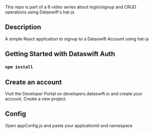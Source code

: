 
This repo is part of a 6 video series about login/signup and CRUD operations using Dataswift's hat-js

## Description
A simple React application to signup to a Dataswift Account using hat-js

## Getting Started with Dataswift Auth
### `npm install`

## Create an account
Visit the Developer Portal on developers.dataswift.io and create your account.
Create a new project.

## Config
Open appConfig.js and paste your applcationId and namespace 
